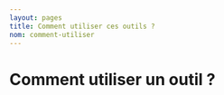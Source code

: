 ```yaml
---
layout: pages
title: Comment utiliser ces outils ?
nom: comment-utiliser
---
```


Comment utiliser un outil ?
========





